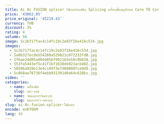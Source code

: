 ```yaml
---
title: Ai 8c FUSION splicer ไฟเบอร์ออปติก Splicing เครื่องเชื่อมอุปกรณ์ Core TO Core สําหรับ FTTH และ Telecom AI-8C
price: '43862.85'
price_original: '45219.43'
currency: THB
discount: 3%
rating: 4
volume: 56
image: Sc2b717fac4c14fc19c2e83f16e416c534.jpg
images:
  - Sc2b717fac4c14fc19c2e83f16e416c534.jpg
  - Sa8b327ecde554260a529821c072233fdB.jpg
  - Sf6ae24d05a004485bf9821b5e58c9b03A.jpg
  - S53fa5443ef5c41f1bf1638de023acb40Z.jpg
  - S0506a920e13e4cc69f3e7d08080fce9d8.jpg
  - Sc068ae76736f4ebb931391d0a64c628bs.jpg
video: ''
categories:
  - name: เครื่องมือ
    slug: เคร-องม
  - name: วัดและการวิเคราะห์
    slug: ดและการว-เคราะห
slug: ai-8c-fusion-splicer-ไฟเบอร
encode: onKTOkM
lang: th
---
```

  